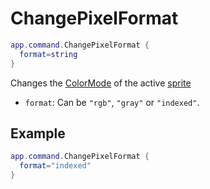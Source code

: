 # ChangePixelFormat

```lua
app.command.ChangePixelFormat {
  format=string
}
```

Changes the [ColorMode](../colormode.md) of the active [sprite](../sprite.md)

* `format`: Can be `"rgb"`, `"gray"` or `"indexed"`.

## Example

```lua
app.command.ChangePixelFormat {
  format="indexed"
}
```

